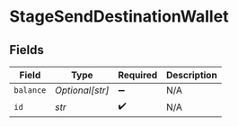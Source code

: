 # StageSendDestinationWallet


## Fields

| Field              | Type               | Required           | Description        |
| ------------------ | ------------------ | ------------------ | ------------------ |
| `balance`          | *Optional[str]*    | :heavy_minus_sign: | N/A                |
| `id`               | *str*              | :heavy_check_mark: | N/A                |